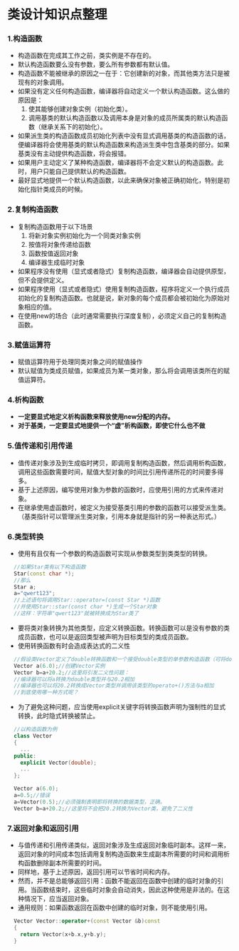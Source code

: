 # 类设计知识点整理

### 1.构造函数

- 构造函数在完成其工作之前，类实例是不存在的。
- 默认构造函数要么没有参数，要么所有参数都有默认值。
- 构造函数不能被继承的原因之一在于：它创建新的对象，而其他类方法只是被现有的对象调用。
- 如果没有定义任何构造函数，编译器将自动定义一个默认构造函数。这么做的原因是：
  1. 使其能够创建对象实例（初始化类）。
  2. 调用基类的默认构造函数以及调用本身是对象的成员所属类的默认构造函数（继承关系下的初始化）。
- 如果派生类的构造函数成员初始化列表中没有显式调用基类的构造函数的话，便编译器将会使用基类的默认构造函数来构造派生类中包含基类的部分。如果基类没有主动提供构造函数，将会报错。
- 如果用户主动定义了某种构造函数，编译器将不会定义默认的构造函数。此时，用户只能自己提供默认的构造函数。
- 最好显式地提供一个默认构造函数，以此来确保对象被正确初始化，特别是初始化指针类成员的时候。
  
### 2.复制构造函数

- 复制构造函数用于以下场景
  1. 将新对象实例初始化为一个同类对象实例
  2. 按值将对象传递给函数
  3. 函数按值返回对象
  4. 编译器生成临时对象
- 如果程序没有使用（显式或者隐式）复制构造函数，编译器会自动提供原型，但不会提供定义。
- 如果程序使用（显式或者隐式）使用复制构造函数，程序将定义一个执行成员初始化的复制构造函数。也就是说，新对象的每个成员都会被初始化为原始对象相应的值。
- 在使用new的场合（此时通常需要执行深度复制），必须定义自己的复制构造函数。
  
### 3.赋值运算符

- 赋值运算符用于处理同类对象之间的赋值操作
- 默认赋值为类成员赋值，如果成员为某一类对象，那么将会调用该类所在的赋值运算符。
  
### 4.析构函数

- **一定要显式地定义析构函数来释放使用new分配的内存。**
- **对于基类，一定要显式地提供一个“虚”析构函数，即使它什么也不做**
  
### 5.值传递和引用传递

- 值传递对象涉及到生成临时拷贝，即调用复制构造函数，然后调用析构函数，调用这些函数需要时间，赋值大型对象的时间比引用传递所花的时间要多得多。
- 基于上述原因，编写使用对象为参数的函数时，应使用引用的方式来传递对象。
- 在继承使用虚函数时，被定义为接受基类引用的参数的函数可以接受派生类。（基类指针可以管理派生类对象，引用本身就是指针的另一种表达形式。）

### 6.类型转换

- 使用有且仅有一个参数的构造函数可实现从参数类型到类类型的转换。
  
```C++
  //如果Star类有以下构造函数
  Star(const char *);
  //那么
  Star a;
  a="qwert123";
  //上述语句将调用Star::operator=(const Star *)函数
  //并使用Star::star(const char *)生成一个Star对象
  //这样：字符串"qwert123"就被转换成为Star类了
```

- 要将类对象转换为其他类型，应定义转换函数。转换函数可以是没有参数的类成员函数，也可以是返回类型被声明为目标类型的类成员函数。
- 使用转换函数有时会造成表达式的二义性

```C++
  //假设类Vector定义了double转换函数和一个接受double类型的单参数构造函数（可将double转换为Vector）,那么
  Vector a(6.0);//创建Vector实例
  Vector b=a+20.2;//这里将引发二义性问题：
  //编译器可以将a转换为double类型并与20.2相加
  //编译器也可以将20.2转换成Vector类型并调用该类型的operato+()方法与a相加
  //到底使用哪一种方式呢？
```

- 为了避免这种问题，应当使用explicit关键字将转换函数声明为强制性的显式转换，此时隐式转换被禁止。
  
```C++
  //以构造函数为例
  class Vector
  {
    ...
  public:
    explicit Vector(double);
    ... 
  };

  Vector a(6.0);
  a=0.5;//错误
  a=Vector(0.5);//必须强制表明即将转换的数据类型，正确。
  Vector b=a+20.2;//这里将不会把20.2转换为Vector类，避免了二义性

```

### 7.返回对象和返回引用

- 与值传递和引用传递类似，返回对象涉及生成返回对象临时副本。这样一来，返回对象的时间成本包括调用复制构造函数来生成副本所需要的时间和调用析构函数删除副本所需要的时间。
- 同样地，基于上述原因，返回引用可以节省时间和内存。
- 然而，并不是总能够返回引用：函数不能返回在函数中创建的临时对象的引用。当函数结束时，这些临时对象会自动消失，因此这种使用是非法的。在这种情况下，应当返回对象。
- 通用规则：如果函数返回在函数中创建的临时对象，则不能使用引用。

```C++
  Vector Vector::operator+(const Vector &b)const
  {
    return Vector(x+b.x,y+b.y);
  }
```